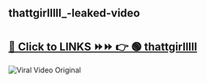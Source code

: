
 ## thattgirlllll_-leaked-video 

# <h2><a href="https://clipsfans.com/thattgirlllll_&ref=git">🔗 Click to LINKS ⏩⏩ 👉 🟢 thattgirlllll  </a></h2>

<a href="https://clipsfans.com/thattgirlllll_&ref=git" rel="nofollow" data-target="animated-image.originalLink"><img src="https://i.ibb.co.com/xMMVF88/686577567.gif" alt="Viral Video Original" style="max-width: 100%; display: inline-block;" data-target="animated-image.originalImage"></a>
